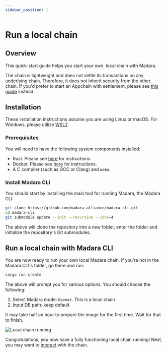 ```yaml
---
sidebar_position: 1
---
```


# Run a local chain

## Overview

This quick-start guide helps you start your own, local chain with Madara. 

The chain is lightweight and does not settle its transactions on any underlying chain. Therefore, it does not inherit security from the other chain. If you'd prefer to start an Appchain with settlement, please see [this guide](/quickstart/run_appchain) instead.

## Installation

These installation instructions assume you are using Linux or macOS. For Windows, please utilize [WSL2](https://learn.microsoft.com/en-us/windows/wsl/).

### Prerequisites

You will need to have the following system components installed:
- Rust. Please see [here](https://www.rust-lang.org/tools/install) for instructions.
- Docker. Please see [here](https://docs.docker.com/engine/install/) for instructions.
- A C compiler (such as GCC or Clang) and `make`.

### Install Madara CLI

You should start by installing the main tool for running Madara, the Madara CLI:
```bash
git clone https://github.com/madara-alliance/madara-cli.git
cd madara-cli
git submodule update --init --recursive --jobs=4
```
The above will clone the repository into a new folder, enter the folder and initialize the repository's Git submodules.

## Run a local chain with Madara CLI

You are now ready to run your own local Madara chain. If you're not in the Madara CLI's folder, go there and run:

```bash
cargo run create
```
The above will prompt you for various options. You should choose the following:
1. Select Madara mode: `Devnet`. This is a local chain
1. Input DB path: keep default

It may take half an hour to prepare the image for the first time. Wait for that to finish.

![Local chain running](/img/quickstart-local-start.png "Local chain is running")

Congratulations, you now have a fully functioning local chain running! Next, you may want to [interact](use_localchain) with the chain.